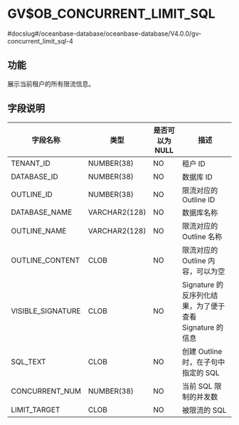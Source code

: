 GV$OB_CONCURRENT_LIMIT_SQL 
===============================================
#docslug#/oceanbase-database/oceanbase-database/V4.0.0/gv-concurrent_limit_sql-4


功能 
-----------

展示当前租户的所有限流信息。

字段说明 
-------------



|     **字段名称**      |    **类型**     | **是否可以为 NULL** |                 **描述**                 |
|-------------------|---------------|----------------|----------------------------------------|
| TENANT_ID         | NUMBER(38)    | NO             | 租户 ID                                  |
| DATABASE_ID       | NUMBER(38)    | NO             | 数据库 ID                                 |
| OUTLINE_ID        | NUMBER(38)    | NO             | 限流对应的 Outline ID                       |
| DATABASE_NAME     | VARCHAR2(128) | NO             | 数据库名称                                  |
| OUTLINE_NAME      | VARCHAR2(128) | NO             | 限流对应的 Outline 名称                       |
| OUTLINE_CONTENT   | CLOB          | NO             | 限流对应的 Outline 内容，可以为空                  |
| VISIBLE_SIGNATURE | CLOB          | NO             | Signature 的反序列化结果，为了便于查看 Signature 的信息 |
| SQL_TEXT          | CLOB          | NO             | 创建 Outline 时，在子句中指定的 SQL               |
| CONCURRENT_NUM    | NUMBER(38)    | NO             | 当前 SQL 限制的并发数                          |
| LIMIT_TARGET      | CLOB          | NO             | 被限流的 SQL                               |



